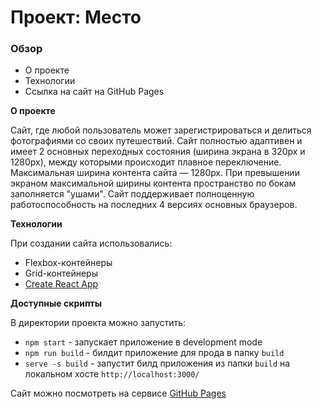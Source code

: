 # Проект: Место

### Обзор
* О проекте
* Технологии
* Ссылка на сайт на GitHub Pages

**О проекте**

Cайт, где любой пользователь может зарегистрироваться и делиться фотографиями со своих путешествий.
Сайт полностью адаптивен и имеет 2 основных переходных состояния (ширина экрана в 320px и 1280px), между которыми происходит плавное переключение.
Максимальная ширина контента сайта — 1280px. При превышении экраном максимальной ширины контента пространство по бокам заполняется "ушами".
Сайт поддерживает полноценную работоспособность на последних 4 версиях основных браузеров.

**Технологии**

При создании сайта использовались:
* Flexbox-контейнеры
* Grid-контейнеры
* [Create React App](https://github.com/facebook/create-react-app)

**Доступные скрипты**

В директории проекта можно запустить:
* `npm start` - запускает приложение в development mode
* `npm run build` - билдит приложение для прода в папку `build`
* `serve -s build` - запустит билд приложения из папки `build` на локальном хосте `http://localhost:3000/`

Сайт можно посмотреть на сервисе [GitHub Pages](https://forestpk13.github.io/mesto-react)


